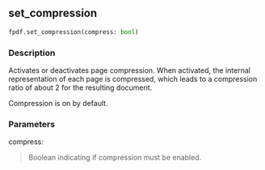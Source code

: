 ## set_compression ##

```python
fpdf.set_compression(compress: bool)
```

### Description ###

Activates or deactivates page compression. When activated, the internal representation of each page is compressed, which leads to a compression ratio of about 2 for the resulting document. 

Compression is on by default.

### Parameters ###

compress:
> Boolean indicating if compression must be enabled.

